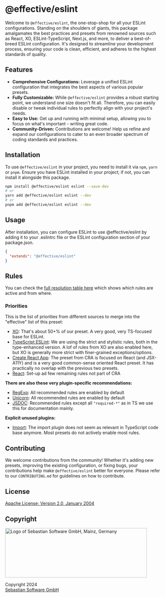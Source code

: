 # @effective/eslint

Welcome to `@effective/eslint`, the one-stop-shop for all your ESLint configurations. Standing on the shoulders of giants, this package amalgamates the best practices and presets from renowned sources such as React, XO, ESLint-TypeScript, Next.js, and more, to deliver a best-of-breed ESLint configuration. It's designed to streamline your development process, ensuring your code is clean, efficient, and adheres to the highest standards of quality.

## Features

- **Comprehensive Configurations:** Leverage a unified ESLint configuration that integrates the best aspects of various popular presets.
- **Fully Customizable:** While `@effective/eslint` provides a robust starting point, we understand one size doesn't fit all. Therefore, you can easily disable or tweak individual rules to perfectly align with your project's needs.
- **Easy to Use:** Get up and running with minimal setup, allowing you to focus on what's important - writing great code.
- **Community-Driven:** Contributions are welcome! Help us refine and expand our configurations to cater to an even broader spectrum of coding standards and practices.

## Installation

To use `@effective/eslint` in your project, you need to install it via `npm`, `yarn` or `pnpm`. Ensure you have ESLint installed in your project; if not, you can install it alongside this package.

```bash
npm install @effective/eslint eslint --save-dev
# or
yarn add @effective/eslint eslint --dev
# or
pnpm add @effective/eslint eslint --dev
```

## Usage

After installation, you can configure ESLint to use @effective/eslint by adding it to your .eslintrc file or the ESLint configuration section of your package.json.

```json
{
  "extends": "@effective/eslint"
}
```

## Rules

You can check the [full resolution table here](rules.md) which shows which rules are active and from where.

### Priorities

This is the list of priorities from different sources to merge into the "effective" list of this preset:

- [XO](https://github.com/xojs/eslint-config-xo): That's about 50+% of our preset. A very good, very TS-focused base for ESLint.
- [TypeScript ESLint](https://typescript-eslint.io/linting/configs/): We are using the strict and stylistic rules, both in the type-enhanced version. A lof of rules from XO are also enabled here, but XO is generally more strict with finer-grained exceptions/options.
- [Create React App](https://create-react-app.dev/): The preset from CRA is focused on React (and JSX-A11Y) and is a very good common-sense oriented React preset. It has practically no overlap with the previous two presets.
- [React](https://www.npmjs.com/package/eslint-plugin-react): Set-up ad few remaining rules not part of CRA

**There are also these very plugin-specific recommendations:**

- [RegExp](https://www.npmjs.com/package/eslint-plugin-regexp): All recommended rules are enabled by default
- [Unicorn](https://github.com/sindresorhus/eslint-plugin-unicorn): All recommended rules are enabled by default
- [JSDOC](https://www.npmjs.com/package/eslint-plugin-jsdoc): Recommended rules except all `"required-*"` as in TS we use this for documentation mainly.

**Explicit unused plugins:**

- [Import](https://www.npmjs.com/package/eslint-plugin-import): The import plugin does not seem as relevant in TypeScript code base anymore. Most presets do not actively enable most rules.

## Contributing

We welcome contributions from the community! Whether it's adding new presets, improving the existing configuration, or fixing bugs, your contributions help make `@effective/eslint` better for everyone. Please refer to our `CONTRIBUTING.md` for guidelines on how to contribute.

## License

[Apache License; Version 2.0, January 2004](http://www.apache.org/licenses/LICENSE-2.0)

## Copyright

<img src="https://cdn.rawgit.com/sebastian-software/sebastian-software-brand/0d4ec9d6/sebastiansoftware-en.svg" alt="Logo of Sebastian Software GmbH, Mainz, Germany" width="460" height="160"/>

Copyright 2024<br/>[Sebastian Software GmbH](https://www.sebastian-software.de)
